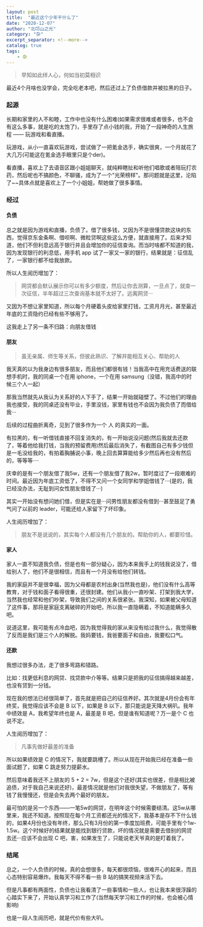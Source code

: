 ```yaml
---
layout: post
title:  "最近这个少年干什么了"
date: "2020-12-07"
author: "北邙山之光"
category: "杂"
excerpt_separator: <!--more-->
catalog: true  
tags: 
    - 杂
---
```


> 早知如此绊人心，何如当初莫相识

最近4个月啥也没学会，完全吃老本吧，然后还过上了负债借款并被拉黑的日子。


### 起源

长期和家里的人不和睦，工作中也没有什么困难(如果需求很难或者很多，也不会有这么多事，就是吃的太饱了)，手里存了点小钱的我，开始了一段神奇的人生旅程 —— 玩游戏和看直播。

玩游戏，从小一直喜欢玩游戏，尝试做了一把氪金选手，确实很爽，一个月就花了大几万(可能这在氪金选手眼里只是个der)。

看直播，喜欢上了去语音区跟小姐姐聊天，就纯粹瞎扯和听他们唱歌或者陪玩打农药，然后呢也不搞颜色，不聊骚，成为了一个"光荣榜样"。那问题就是这里，沦陷了~~具体点就是喜欢上了一个小姐姐，帮她做了很多事情。

### 经过

#### 负债

总之就是因为游戏和直播，负债了。借了很多钱，又因为不是很懂贷款这块的东西，觉得京东金条啊、借呗啊、微粒贷啊这些这么方便，就直接用了。后来才知道，他们不但利息远高于银行并且会增加你的征信查询。而当时啥都不知道的我，因为发现银行的利息低，用手机 app 试了一家又一家的银行，结果就是：征信乱了，一家银行都不给我放款。

所以人生阅历增加了：

> 网贷都会默认展示你可以有多少额度，然后让你去测算，一旦点了，就查一次征信，半年超过三次查询基本就不太好了。远离网贷···

又因为不想让家里知道，所以每个月硬着头皮给家里打钱，工资月月光，甚至最近年底的工资隐约已经有些不够用了。

这我走上了另一条不归路：向朋友借钱

#### 朋友

> 虽无亲属、师生等关系，但彼此熟识、了解并能相互关心、帮助的人

我天真的以为我身边有很多朋友，而且他们都很有钱！当我高中在用充话费送的联想手机时，我的同桌一个在用 iphone，一个在用 samsung（没错，我高中的时候三个人一起）

那我当然就先从我认为关系好的人下手了，结果一开始就碰壁了。不过他们的理由我也接受，我的同桌还没有毕业，手里没钱，家里有钱也不会因为我负债了而借给我···

后续的过程曲折离奇，见到了很多作为一个 人 的真实的一面。

有拉黑的，有一听借钱直接不回复消失的，有一开始说没问题(然后我就去还款了，等着他给我打钱，当我的预留费用)然后最后消失了，有截图自己有多少钱但是一毛没给我的，有拍着胸脯说小事，晚上回去算算能给多少然后再也没有然后的，等等等····

庆幸的是有一个朋友借了我5w，还有一个朋友借了我2w，暂时度过了一段艰难的时间。最近因为年底工资低了，不得不又问一个女同学和学姐借钱了···(是的，我已经没办法，无耻到问女性朋友借钱了···)

其实一开始没有想问她们借，但是实在是···问男性朋友都没有借到···甚至鼓足了勇气问了以前的 leader，可能还给人家留下了坏印象。

人生阅历增加了： 

> 朋友不是说说的，其实每个人都没有几个朋友的。帮助你的人，都要珍惜。

#### 家人

家人一直不知道我负债，但是也有一部分疑心，因为本来我手上的钱我说没了，借给别人了，他们不是很相信，而且有一个月没有给他们转钱。

我的家庭并不是很幸福，因为父母都是农村出身(当然我也是)，他们没有什么高等教育，对于钱和面子看得很重，还很封建。他们从我小一直吵架、打架到我大学，当然我也经常和他们吵架，导致我们之间的关系很紧张。我深知，如果被父母知道了这件事，那将是家庭支离破碎的开始吧，所以我一直隐瞒着，不知道能瞒多久吧。

说道这里，我可能有点冷血吧，因为我觉得我的家从来没有给过我什么，我觉得散了反而是我们是三个人的解脱。我妈要钱，我爸要面子和自由，我要松口气。

#### 还款

我想过很多办法，走了很多弯路和错路。

比如：找更低利息的网贷、找贷款中介等等。结果只是把我的征信搞得越来越差，也没有贷到一分钱。

现在我的想法已经很简单了，首先就是把自己的征信养好。其次就是4月份会有年终奖，我觉得应该不会是 B 以下，如果是 B 以下，那只能说是天降大祸叭。我年中绩效是 A，我希望年终也是 A，最差是 B 吧，但是谁有知道呢？万一是个 C 也说不定。

人生阅历增加了： 

> 凡事先做好最差的准备

所以如果绩效是 C 的情况下，我就要跳槽了。所以从现在开始我已经在准备一些面试题了，如果 C 跳走努力提薪水。

然后意味着我还不上朋友的 5 + 2 = 7w，但是这个还好(其实也很差，但是相比被追债，对于我自己来说还好)，最差情况就是他们对我很失望，不做朋友了，等有钱了我慢慢还，但是会失去两个最好的朋友。

最可怕的是另一个东西——一笔5w的网贷，在明年这个时候需要结清。这5w从哪里来，我还不知道。按照现在每个月工资都还光的情况下，我基本是存不下什么钱的，如果4月份也没有年终，那么只有3月份的第一季度加班费，可能手里有个1w-1.5w。这个时候好的结果就是能找到银行贷款，坏的情况就是需要去借别的网贷去还···应该不会出现 C 吧，害，如果发生了，只能说老天爷真的是盯着我了。

### 结尾

总之，一个人负债的时候，真的会想很多，每天都很烦恼，很难开心的起来，而且心态特别容易爆炸。我每天不得不看一些 B 站的搞笑视频来活下去。

但是凡事都有两面性，负债也让我看清了一些事情和一些人，也让我本来很浮躁的心踏实下来了，开始认真学习和工作了(当然每天学习和工作的时候，也会被心情影响)

也是一段人生阅历吧，就是代价有些大叭。